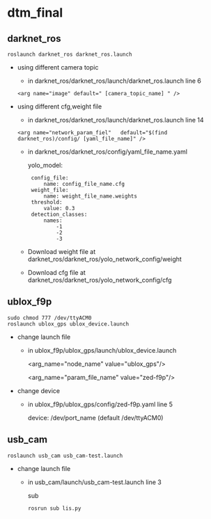 # dtm_final
## darknet_ros
    roslaunch darknet_ros darknet_ros.launch
    
* using different camera topic
    *  in darknet_ros/darknet_ros/launch/darknet_ros.launch line 6
      
      <arg name="image" default=" [camera_topic_name] " />
* using different cfg,weight file
    *  in darknet_ros/darknet_ros/launch/darknet_ros.launch line 14

      <arg name="network_param_fiel"   default="$(find darknet_ros)/config/ [yaml_file_name]" />
       
    *  in darknet_ros/darknet_ros/config/yaml_file_name.yaml
        
        yolo_model:
        
            config_file:
                name: config_file_name.cfg
            weight_file:
                name: weight_file_name.weights
            threshold:
                value: 0.3
            detection_classes:
                names:
                    -1
                    -2
                    -3
                    
    *  Download weight file at darknet_ros/darknet_ros/yolo_network_config/weight 
    *  Download cfg file at darknet_ros/darknet_ros/yolo_network_config/cfg
## ublox_f9p
    sudo chmod 777 /dev/ttyACM0
    roslaunch ublox_gps ublox_device.launch
* change launch file
    * in ublox_f9p/ublox_gps/launch/ublox_device.launch
  
      <arg_name="node_name" value="ublox_gps"/>
      
      <arg_name="param_file_name" value="zed-f9p"/>
      
* change device
    * in ublox_f9p/ublox_gps/config/zed-f9p.yaml line 5
      
      device: /dev/port_name (default /dev/ttyACM0)
      
## usb_cam
    roslaunch usb_cam usb_cam-test.launch
    
* change launch file
    * in usb_cam/launch/usb_cam-test.launch line 3
    
      <param name="video_device" value="/dev/port_name (defaule /dev/video0) />
    * in usb_cam/nodes/usb_cam_node.cpp line 92
    
## sub
    rosrun sub lis.py
